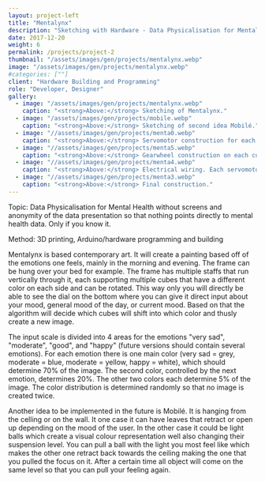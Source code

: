 ```yaml
---
layout: project-left
title: "Mentalynx"
description: "Sketching with Hardware - Data Physicalisation for Mental Health"
date: 2017-12-20
weight: 6
permalink: /projects/project-2
thumbnail: "/assets/images/gen/projects/mentalynx.webp"
image: "/assets/images/gen/projects/mentalynx.webp"
#categories: [""]
client: "Hardware Building and Programming"
role: "Developer, Designer"
gallery:
  - image: "/assets/images/gen/projects/mentalynx.webp"
    caption: "<strong>Above:</strong> Sketching of Mentalynx." 
  - image: "/assets/images/gen/projects/mobile.webp"
    caption: "<strong>Above:</strong> Sketching of second idea Mobilé."
  - image: "//assets/images/gen/projects/menta0.webp"
    caption: "<strong>Above:</strong> Servomotor construction for each cubus so in total 16."
  - image: "//assets/images/gen/projects/menta5.webp"
    caption: "<strong>Above:</strong> Gearwheel construction on each cube, which is connected to the gearwheel on the servomotor construction and thus rotates the cube." 
  - image: "//assets/images/gen/projects/menta4.webp"
    caption: "<strong>Above:</strong> Electrical wiring. Each servomotor is controlled individually."  
  - image: "//assets/images/gen/projects/menta3.webp"
    caption: "<strong>Above:</strong> Final construction." 
---
```

Topic: Data Physicalisation for Mental Health without screens and anonymity of the data presentation so that nothing points directly to mental health data. Only if you know it.

Method: 3D printing, Arduino/hardware programming and building 

Mentalynx is based contemporary art. It will create a painting based off of the emotions one feels, mainly in the morning and evening. The frame can be hung over your bed for example. The frame has multiple staffs that run vertically through it, each supporting multiple cubes that have a different color on each side and can be rotated. This way only you will directly be able to see the dial on the bottom where you can give it direct input about your mood, general mood of the day, or current mood. Based on that the algorithm will decide which cubes will shift into which color and thusly create a new image.

The input scale is divided into 4 areas for the emotions "very sad", "moderate", "good", and "happy" (future versions should contain several emotions). For each emotion there is one main color (very sad = grey, moderate = blue, moderate = yellow, happy = white), which should determine 70% of the image. The second color, controlled by the next emotion, determines 20%. The other two colors each determine 5% of the image. The color distribution is determined randomly so that no image is created twice. 



Another idea to be implemented in the future is Mobilé. It is hanging from the celling or on the wall. It one case it can have leaves that retract or open up depending on the mood of the user. In the other case it could be light balls which create a visual colour representation well also changing their suspension level. You can pull a ball with the light you most feel like which makes the other one retract back towards the ceiling making the one that you pulled the focus on it. After a certain time all object will come on the same level so that you can pull your feeling again.


